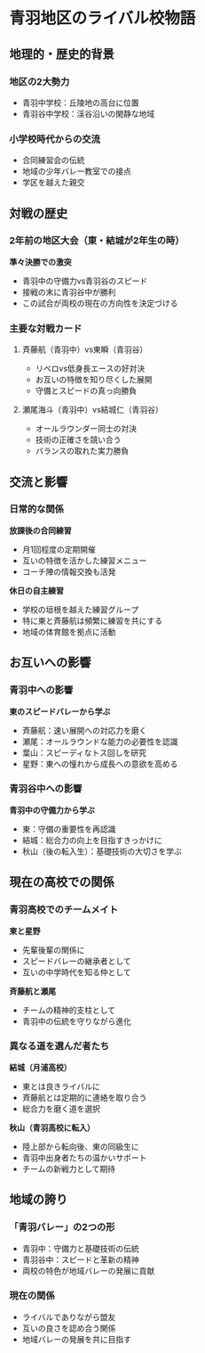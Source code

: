 # 青羽地区のライバル校物語

## 地理的・歴史的背景

### 地区の2大勢力
- 青羽中学校：丘陵地の高台に位置
- 青羽谷中学校：渓谷沿いの閑静な地域

### 小学校時代からの交流
- 合同練習会の伝統
- 地域の少年バレー教室での接点
- 学区を越えた親交

## 対戦の歴史

### 2年前の地区大会（東・結城が2年生の時）

**準々決勝での激突**
- 青羽中の守備力vs青羽谷のスピード
- 接戦の末に青羽谷中が勝利
- この試合が両校の現在の方向性を決定づける

### 主要な対戦カード

1. 斉藤航（青羽中）vs東瞬（青羽谷）
   - リベロvs低身長エースの好対決
   - お互いの特徴を知り尽くした展開
   - 守備とスピードの真っ向勝負

2. 瀬尾海斗（青羽中）vs結城仁（青羽谷）
   - オールラウンダー同士の対決
   - 技術の正確さを競い合う
   - バランスの取れた実力勝負

## 交流と影響

### 日常的な関係

**放課後の合同練習**
- 月1回程度の定期開催
- 互いの特徴を活かした練習メニュー
- コーチ陣の情報交換も活発

**休日の自主練習**
- 学校の垣根を越えた練習グループ
- 特に東と斉藤航は頻繁に練習を共にする
- 地域の体育館を拠点に活動

## お互いへの影響

### 青羽中への影響

**東のスピードバレーから学ぶ**
- 斉藤航：速い展開への対応力を磨く
- 瀬尾：オールラウンドな能力の必要性を認識
- 葉山：スピーディなトス回しを研究
- 星野：東への憧れから成長への意欲を高める

### 青羽谷中への影響

**青羽中の守備力から学ぶ**
- 東：守備の重要性を再認識
- 結城：総合力の向上を目指すきっかけに
- 秋山（後の転入生）：基礎技術の大切さを学ぶ

## 現在の高校での関係

### 青羽高校でのチームメイト

**東と星野**
- 先輩後輩の関係に
- スピードバレーの継承者として
- 互いの中学時代を知る仲として

**斉藤航と瀬尾**
- チームの精神的支柱として
- 青羽中の伝統を守りながら進化

### 異なる道を選んだ者たち

**結城（月浦高校）**
- 東とは良きライバルに
- 斉藤航とは定期的に連絡を取り合う
- 総合力を磨く道を選択

**秋山（青羽高校に転入）**
- 陸上部から転向後、東の同級生に
- 青羽中出身者たちの温かいサポート
- チームの新戦力として期待

## 地域の誇り

### 「青羽バレー」の2つの形
- 青羽中：守備力と基礎技術の伝統
- 青羽谷中：スピードと革新の精神
- 両校の特色が地域バレーの発展に貢献

### 現在の関係
- ライバルでありながら盟友
- 互いの良さを認め合う関係
- 地域バレーの発展を共に目指す